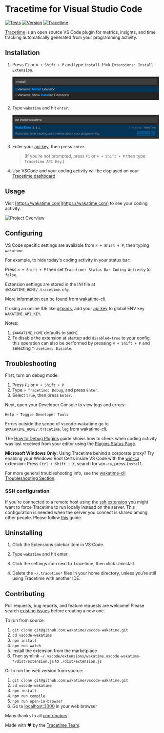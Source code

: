 # Tracetime for Visual Studio Code

[![Tests](https://img.shields.io/github/actions/workflow/status/wakatime/vscode-wakatime/on_push.yml?branch=master&label=tests)](https://github.com/wakatime/vscode-wakatime/actions)
[![Version](https://img.shields.io/visual-studio-marketplace/v/Tracetime.vscode-wakatime.png?label=Visual%20Studio%20Marketplace)](https://marketplace.visualstudio.com/items?itemName=Tracetime.vscode-wakatime)
[![Tracetime](https://wakatime.com/badge/github/wakatime/vscode-wakatime.png?branch=master)](https://wakatime.com/badge/github/wakatime/vscode-wakatime)

[Tracetime][wakatime] is an open source VS Code plugin for metrics, insights, and time tracking automatically generated from your programming activity.

## Installation

1. Press `F1` or `⌘ + Shift + P` and type `install`. Pick `Extensions: Install Extension`.

    ![type install](./images/type-install.png)
2. Type `wakatime` and hit `enter`.

    ![type wakatime](./images/type-wakatime.png)

3. Enter your [api key][api key], then press `enter`.

    > (If you’re not prompted, press `F1` or `⌘ + Shift + P` then type `Tracetime API Key`.)

4. Use VSCode and your coding activity will be displayed on your [Tracetime dashboard](https://wakatime.com)

## Usage

Visit [https://wakatime.com](https://wakatime.com) to see your coding activity.

![Project Overview](https://wakatime.com/static/img/ScreenShots/Screen-Shot-2016-03-21.png)

## Configuring

VS Code specific settings are available from `⌘ + Shift + P`, then typing `wakatime`.

For example, to hide today's coding activity in your status bar:

Press `⌘ + Shift + P` then set `Tracetime: Status Bar Coding Activity` to `false`.

Extension settings are stored in the INI file at `$WAKATIME_HOME/.tracetime.cfg`.

More information can be found from [wakatime-cli][wakatime-cli configs].

If using an online IDE like [gitpods](https://gitpod.io/), add your [api key][api key] to global ENV key `WAKATIME_API_KEY`.

Notes:

1. `$WAKATIME_HOME` defaults to `$HOME`
1. To disable the extension at startup add `disabled=true` to your config, this operation can also be performed by pressing `⌘ + Shift + P` and selecting `Tracetime: Disable`.

## Troubleshooting

First, turn on debug mode:

1. Press `F1` or `⌘ + Shift + P`
2. Type `> Tracetime: Debug`, and press `Enter`.
3. Select `true`, then press `Enter`.

Next, open your Developer Console to view logs and errors:

`Help → Toggle Developer Tools`

Errors outside the scope of vscode-wakatime go to `$WAKATIME_HOME/.tracetime.log` from [wakatime-cli][wakatime-cli help].

The [How to Debug Plugins][how to debug] guide shows how to check when coding activity was last received from your editor using the [Plugins Status Page][plugins status page].

**Microsoft Windows Only:** Using Tracetime behind a corporate proxy? Try enabling your Windows Root Certs inside VS Code with the [win-ca][winca] extension:
Press `Ctrl + Shift + X`, search for `win-ca`, press `Install`.

For more general troubleshooting info, see the [wakatime-cli Troubleshooting Section][wakatime-cli help].

### SSH configuration

If you're connected to a remote host using the [ssh extension](https://code.visualstudio.com/docs/remote/ssh) you might want to force Tracetime to run locally instead on the server. This configuration is needed when the server you connect is shared among other people. Please follow [this](https://code.visualstudio.com/docs/remote/ssh#_advanced-forcing-an-extension-to-run-locally-remotely) guide.

## Uninstalling

1. Click the Extensions sidebar item in VS Code.

2. Type `wakatime` and hit enter.

3. Click the settings icon next to Tracetime, then click Uninstall.

4. Delete the `~/.tracetime*` files in your home directory, unless you’re still using Tracetime with another IDE.

## Contributing

Pull requests, bug reports, and feature requests are welcome!
Please search [existing issues][issues] before creating a new one.

To run from source:

1. `git clone git@github.com:wakatime/vscode-wakatime.git`
2. `cd vscode-wakatime`
3. `npm install`
4. `npm run watch`
5. Install the extension from the marketplace
6. Then symlink `~/.vscode/extensions/wakatime.vscode-wakatime-*/dist/extension.js` to `./dist/extension.js`

Or to run the web version from source:

1. `git clone git@github.com:wakatime/vscode-wakatime.git`
2. `cd vscode-wakatime`
3. `npm install`
4. `npm run compile`
5. `npm run open-in-browser`
6. Go to [localhost:3000](http://localhost:3000/) in your web browser

Many thanks to all [contributors](AUTHORS)!

Made with :heart: by the [Tracetime Team][about].

[wakatime]: https://wakatime.com/vs-code
[api key]: https://wakatime.com/api-key
[wakatime-cli help]: https://github.com/wakatime/wakatime-cli/blob/develop/TROUBLESHOOTING.md
[wakatime-cli configs]: https://github.com/wakatime/wakatime-cli/blob/develop/USAGE.md
[how to debug]: https://wakatime.com/faq#debug-plugins
[plugins status page]: https://wakatime.com/plugin-status
[winca]: https://github.com/ukoloff/win-ca/tree/master/vscode
[issues]: https://github.com/wakatime/vscode-wakatime/issues
[about]: https://wakatime.com/about
